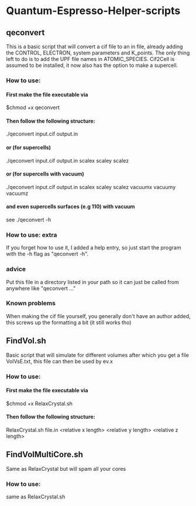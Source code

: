 # Quantum-Espresso-Helper-scripts
## qeconvert
This is a basic script that will convert a cif file to an in file, already adding the CONTROL, ELECTRON, system parameters and K_points.
The only thing left to do is to add the UPF file names in ATOMIC_SPECIES. Cif2Cell is assumed to be installed,
it now also has the option to make a supercell.
### How to use:

#### First make the file executable via
$chmod +x qeconvert

#### Then follow the following structure:
./qeconvert input.cif output.in

#### or (for supercells)
./qeconvert input.cif output.in scalex scaley scalez

#### or (for supercells with vacuum)
./qeconvert input.cif output.in scalex scaley scalez vacuumx vacuumy vacuumz

#### and even supercells surfaces (e.g 110) with vacuum
see ./qeconvert -h

### How to use: extra
If you forget how to use it, I added a help entry, so just
start the program with the -h flag as "qeconvert -h".

### advice
Put this file in a directory listed in your path so it can 
just be called from anywhere like "qeconvert ..."

### Known problems
When making the cif file yourself, you generally don't have an author added, this screws up the formatting a bit (it still works tho)



## FindVol.sh
Basic script that will simulate for different volumes after which you get a file VolVsE.txt, this file can then be used by ev.x

### How to use:

#### First make the file executable via
$chmod +x RelaxCrystal.sh

#### Then follow the following structure:
RelaxCrystal.sh file.in \<relative x length\> \<relative y length\> \<relative z length\>


## FindVolMultiCore.sh
Same as RelaxCrystal but will spam all your cores

### How to use:
same as RelaxCrystal.sh
